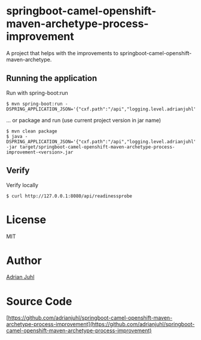 # springboot-camel-openshift-maven-archetype-process-improvement

A project that helps with the improvements to springboot-camel-openshift-maven-archetype.

## Running the application

Run with spring-boot:run

```
$ mvn spring-boot:run -DSPRING_APPLICATION_JSON='{"cxf.path":"/api","logging.level.adrianjuhl":"DEBUG"}'
```

... or package and run (use current project version in jar name)

```
$ mvn clean package
$ java -DSPRING_APPLICATION_JSON='{"cxf.path":"/api","logging.level.adrianjuhl":"DEBUG"}' -jar target/springboot-camel-openshift-maven-archetype-process-improvement-<version>.jar
```

## Verify

Verify locally

```
$ curl http://127.0.0.1:8080/api/readinessprobe
```

# License

MIT

# Author

[Adrian Juhl](http://github.com/adrianjuhl)

# Source Code

[https://github.com/adrianjuhl/springboot-camel-openshift-maven-archetype-process-improvement](https://github.com/adrianjuhl/springboot-camel-openshift-maven-archetype-process-improvement)
